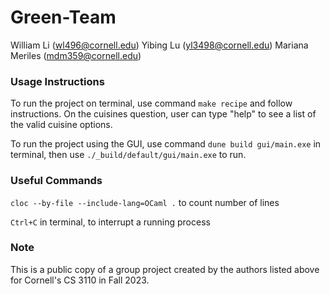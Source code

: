 # Green-Team
William Li (wl496@cornell.edu)
Yibing Lu (yl3498@cornell.edu)
Mariana Meriles (mdm359@cornell.edu)

### Usage Instructions
To run the project on terminal, use command `make recipe` and follow instructions. On the cuisines question, user can type "help" to see a list of the valid cuisine options. 

To run the project using the GUI, use command `dune build gui/main.exe` in terminal, then use `./_build/default/gui/main.exe` to run.

### Useful Commands
`cloc --by-file --include-lang=OCaml .` to count number of lines

`Ctrl+C` in terminal, to interrupt a running process

### Note
This is a public copy of a group project created by the authors listed above for Cornell's CS 3110 in Fall 2023.
